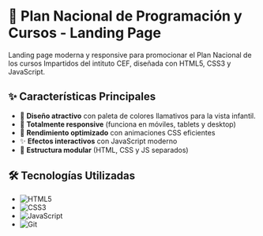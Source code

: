 # 🚀 Plan Nacional de Programación y Cursos - Landing Page

Landing page moderna y responsive para promocionar el Plan Nacional de los cursos Impartidos del intituto CEF, diseñada con HTML5, CSS3 y JavaScript.

## ✨ Características Principales

- 🎨 **Diseño atractivo** con paleta de colores llamativos para la vista infantil.
- 📱 **Totalmente responsive** (funciona en móviles, tablets y desktop)
- 🚀 **Rendimiento optimizado** con animaciones CSS eficientes
- ✨ **Efectos interactivos** con JavaScript moderno
- 🧩 **Estructura modular** (HTML, CSS y JS separados)

## 🛠 Tecnologías Utilizadas

- ![HTML5](https://img.shields.io/badge/-HTML5-E34F26?logo=html5&logoColor=white)
- ![CSS3](https://img.shields.io/badge/-CSS3-1572B6?logo=css3&logoColor=white)
- ![JavaScript](https://img.shields.io/badge/-JavaScript-F7DF1E?logo=javascript&logoColor=black)
- ![Git](https://img.shields.io/badge/-Git-F05032?logo=git&logoColor=white)
